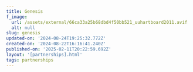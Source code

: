 ```yaml
---
title: Genesis
f_image:
  url: /assets/external/66ca33a25b68dbd4f50bb521_uuhartboard2011.avif
  alt: null
slug: genesis
updated-on: '2024-08-24T19:25:32.772Z'
created-on: '2024-08-22T16:16:41.240Z'
published-on: '2025-02-11T20:22:59.692Z'
layout: '[partnerships].html'
tags: partnerships
---
```




